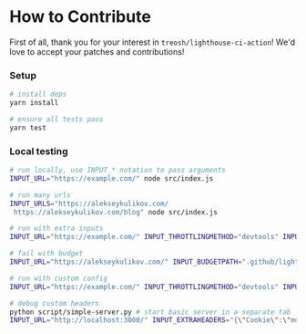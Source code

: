 # How to Contribute

First of all, thank you for your interest in `treosh/lighthouse-ci-action`!
We'd love to accept your patches and contributions!

### Setup

```bash
# install deps
yarn install

# ensure all tests pass
yarn test
```

### Local testing

```bash
# run locally, use INPUT_* notation to pass arguments
INPUT_URL="https://example.com/" node src/index.js

# run many urls
INPUT_URLS="https://alekseykulikov.com/
 https://alekseykulikov.com/blog" node src/index.js

# run with extra inputs
INPUT_URL="https://example.com/" INPUT_THROTTLINGMETHOD="devtools" INPUT_ONLYCATEGORIES="performance,seo" INPUT_CHROMEFLAGS="--window-size=1200,800 --single-process"  node src/index.jsnode src/index.js

# fail with budget
INPUT_URL="https://alekseykulikov.com/" INPUT_BUDGETPATH=".github/lighthouse/budget.json" node src/index.js

# run with custom config
INPUT_URL="https://example.com/" INPUT_THROTTLINGMETHOD="devtools" INPUT_CONFIGPATH=".github/lighthouse/desktop-config.js" node src/index.js

# debug custom headers
python script/simple-server.py # start basic server in a separate tab
INPUT_URL="http://localhost:3000/" INPUT_EXTRAHEADERS="{\"Cookie\":\"monster=blue\",\"x-men\":\"wolverine\"}" node src/index.js # run and see headers output
```
